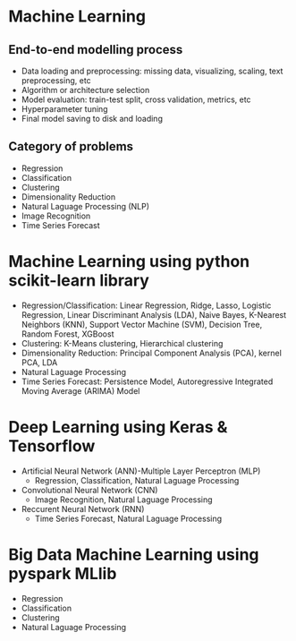 Machine Learning
============
End-to-end modelling process
------------
- Data loading and preprocessing: missing data, visualizing, scaling, text preprocessing, etc
- Algorithm or architecture selection 
- Model evaluation: train-test split, cross validation, metrics, etc
- Hyperparameter tuning 
- Final model saving to disk and loading  

Category of problems
------------
- Regression
- Classification
- Clustering
- Dimensionality Reduction
- Natural Laguage Processing (NLP)
- Image Recognition
- Time Series Forecast

Machine Learning using python scikit-learn library
============
- Regression/Classification: Linear Regression, Ridge, Lasso, Logistic Regression, Linear Discriminant Analysis (LDA), Naive Bayes, K-Nearest Neighbors (KNN), Support Vector Machine (SVM), Decision Tree, Random Forest, XGBoost
- Clustering: K-Means clustering, Hierarchical clustering
- Dimensionality Reduction: Principal Component Analysis (PCA), kernel PCA, LDA
- Natural Laguage Processing
- Time Series Forecast: Persistence Model, Autoregressive Integrated Moving Average (ARIMA) Model
  
Deep Learning using Keras & Tensorflow
============
- Artificial Neural Network (ANN)-Multiple Layer Perceptron (MLP)
  - Regression, Classification, Natural Laguage Processing
- Convolutional Neural Network (CNN)
  - Image Recognition, Natural Laguage Processing
- Reccurent Neural Network (RNN)
  - Time Series Forecast, Natural Laguage Processing 

Big Data Machine Learning using pyspark MLlib
============
- Regression
- Classification
- Clustering
- Natural Laguage Processing
